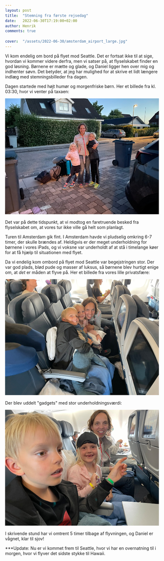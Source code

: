 ```yaml
---
layout: post
title:  "Stemning fra første rejsedag"
date:   2022-06-30T17:19:00+02:00
author: Henrik
comments: true

cover:  "/assets/2022-06-30/amsterdam_airport_large.jpg"
---
```


Vi kom endelig om bord på flyet mod Seattle. Det er fortsat ikke til at sige, hvordan vi kommer videre derfra, men vi satser på, at flyselskabet finder en god løsning. Børnene er mætte og glade, og Daniel ligger hen over mig og indhenter søvn. Det betyder, at jeg har mulighed for at skrive et lidt længere indlæg med stemningsbilleder fra dagen.

Dagen startede med højt humør og morgenfriske børn. Her et billede fra kl. 03:30, hvor vi venter på taxaen:

<a href="/assets/2022-06-30/early_birds_large.jpg" data-lightbox="early_birds" data-title="Early birds">
  <img src="/assets/2022-06-30/early_birds_small.jpg" title="Early birds">
</a>

Det var på dette tidspunkt, at vi modtog en faretruende besked fra flyselskabet om, at vores tur ikke ville gå helt som planlagt.

Turen til Amsterdam gik fint. I Amsterdam havde vi pludselig omkring 6-7 timer, der skulle brændes af. Heldigvis er der meget underholdning for børnene i vores iPads, og vi voksne var underholdt af at stå i timelange køer for at få hjælp til situationen med flyet.

Da vi endelig kom ombord på flyet mod Seattle var begejstringen stor. Der var god plads, blød pude og masser af luksus, så børnene blev hurtigt enige om, at <i>det</i> er måden at flyve på.
Her et billede fra vores lille privatsfære:

<a href="/assets/2022-06-30/our_space_large.jpg" data-lightbox="our_space" data-title="Vores sted">
  <img src="/assets/2022-06-30/our_space_small.jpg" title="Vores sted">
</a>

Der blev uddelt "gadgets" med stor underholdningsværdi:

<a href="/assets/2022-06-30/great_mood_large.jpg" data-lightbox="great_mood" data-title="Højt humør">
  <img src="/assets/2022-06-30/great_mood_small.jpg" title="Højt humør">
</a>

I skrivende stund har vi omtrent 5 timer tilbage af flyvningen, og Daniel er vågnet, klar til sjov!

***Update: Nu er vi kommet frem til Seattle, hvor vi har en overnatning til i morgen, hvor vi flyver det sidste stykke til Hawaii.